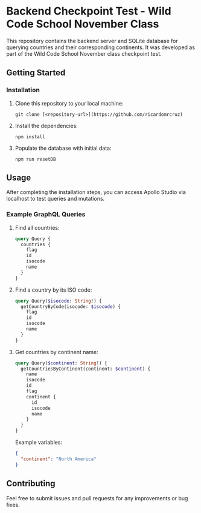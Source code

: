 
# Backend Checkpoint Test - Wild Code School November Class

This repository contains the backend server and SQLite database for querying countries and their corresponding continents. It was developed as part of the Wild Code School November class checkpoint test.

## Getting Started


### Installation

1. Clone this repository to your local machine:

   ```
   git clone [<repository-url>](https://github.com/ricardomrcruz)
   ```

2. Install the dependencies:

   ```
   npm install
   ```

3. Populate the database with initial data:

   ```
   npm run resetDB
   ```

## Usage

After completing the installation steps, you can access Apollo Studio via localhost to test queries and mutations.

### Example GraphQL Queries

1. Find all countries:

   ```graphql
   query Query {
     countries {
       flag
       id
       isocode
       name
     }
   }
   ```

2. Find a country by its ISO code:

   ```graphql
   query Query($isocode: String!) {
     getCountryByCode(isocode: $isocode) {
       flag
       id
       isocode
       name
     }
   }
   ```

3. Get countries by continent name:

   ```graphql
   query Query($continent: String!) {
     getCountriesByContinent(continent: $continent) {
       name
       isocode
       id
       flag
       continent {
         id
         isocode                
         name
       }
     }
   }
   ```

   Example variables:
   ```json
   {  
     "continent": "North America"
   }
   ```

## Contributing

Feel free to submit issues and pull requests for any improvements or bug fixes.


```


